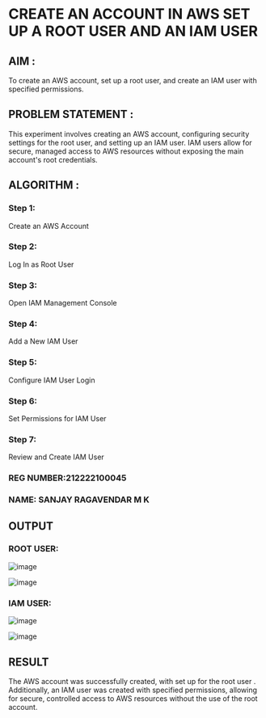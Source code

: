  # CREATE AN  ACCOUNT IN AWS SET UP A ROOT USER AND AN IAM USER 

## AIM :
To create an AWS account, set up a root user, and create an IAM user with specified permissions.

## PROBLEM STATEMENT :
This experiment involves creating an AWS account, configuring security settings for the root user, and setting up an IAM user. IAM users allow for secure, managed access to AWS resources without exposing the main account's root credentials.

## ALGORITHM :

 ### Step 1:
 Create an AWS Account </br>
 ### Step 2:
 Log In as Root User </br>
 ### Step 3:
 Open IAM Management Console</br>
 ### Step 4:
 Add a New IAM User</br>
 ### Step 5:
 Configure IAM User Login</br>
 ### Step 6:
 Set Permissions for IAM User</br>
 ### Step 7:
 Review and Create IAM User</br>

### REG NUMBER:212222100045
### NAME: SANJAY RAGAVENDAR M K

## OUTPUT

### ROOT USER:
![image](https://github.com/user-attachments/assets/c12802cb-22d1-4fdf-89a9-61bdc09d8dc5)

![image](https://github.com/user-attachments/assets/be14c0fc-637a-4b28-82a3-b128916487d1)

 ### IAM USER:
![image](https://github.com/user-attachments/assets/f3fca9df-efc2-4d5b-889b-e01c605fa6e1)

![image](https://github.com/user-attachments/assets/a9f6b479-503e-41fe-adf5-80de9761f855)

## RESULT
The AWS account was successfully created, with set up for the root user . Additionally, an IAM user was created with specified permissions, allowing for secure, controlled access to AWS resources without the use of the root account. 

  

